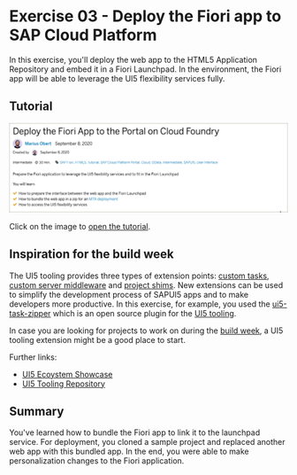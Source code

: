 # Exercise 03 - Deploy the Fiori app to SAP Cloud Platform

In this exercise, you'll deploy the web app to the HTML5 Application Repository and embed it in a Fiori Launchpad. In the environment, the Fiori app will be able to leverage the  UI5 flexibility services fully.


## Tutorial

[![tutorial](tutorial06.png)](https://developers.sap.com/tutorials/sapui5-fiori-portal-deploy.html)


Click on the image to [open the tutorial](https://developers.sap.com/tutorials/sapui5-fiori-portal-deploy.html).


## Inspiration for the build week

The UI5 tooling provides three types of extension points: [custom tasks](https://sap.github.io/ui5-tooling/pages/extensibility/CustomTasks/), [custom server middleware](https://sap.github.io/ui5-tooling/pages/extensibility/CustomServerMiddleware/) and [project shims](https://sap.github.io/ui5-tooling/pages/extensibility/ProjectShims/). New extensions can be used to simplify the development process of SAPUI5 apps and to make developers more productive.  In this exercise, for example, you used the [ui5-task-zipper](https://www.npmjs.com/package/ui5-task-zipper) which is an open source plugin for the [UI5 tooling](https://sap.github.io/ui5-tooling/). 

In case you are looking for projects to work on during the [build week](../README.md#build-week), a UI5 tooling extension might be a good place to start.

Further links:
- [UI5 Ecoystem Showcase](https://github.com/petermuessig/ui5-ecosystem-showcase)
- [UI5 Tooling Repository](https://github.com/SAP/ui5-tooling/)





## Summary
You've learned how to bundle the Fiori app to link it to the launchpad service. For deployment, you cloned a sample project and replaced another web app with this bundled app. In the end, you were able to make personalization changes to the Fiori application.
